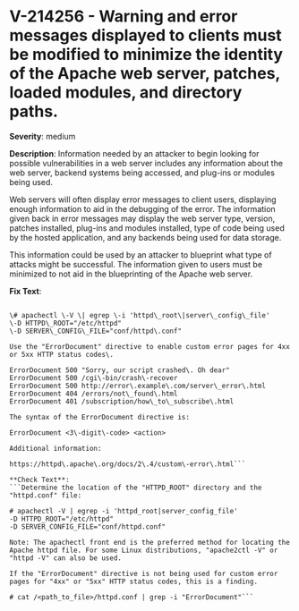 # V-214256 - Warning and error messages displayed to clients must be modified to minimize the identity of the Apache web server, patches, loaded modules, and directory paths.

**Severity**: medium

**Description**:
Information needed by an attacker to begin looking for possible vulnerabilities in a web server includes any information about the web server, backend systems being accessed, and plug-ins or modules being used.

Web servers will often display error messages to client users, displaying enough information to aid in the debugging of the error. The information given back in error messages may display the web server type, version, patches installed, plug-ins and modules installed, type of code being used by the hosted application, and any backends being used for data storage.

This information could be used by an attacker to blueprint what type of attacks might be successful. The information given to users must be minimized to not aid in the blueprinting of the Apache web server.

**Fix Text**:
```Determine the location of the "HTTPD\_ROOT" directory and the "httpd\.conf" file:

\# apachectl \-V \| egrep \-i 'httpd\_root\|server\_config\_file'
\-D HTTPD\_ROOT="/etc/httpd"
\-D SERVER\_CONFIG\_FILE="conf/httpd\.conf"

Use the "ErrorDocument" directive to enable custom error pages for 4xx or 5xx HTTP status codes\.

ErrorDocument 500 "Sorry, our script crashed\. Oh dear"
ErrorDocument 500 /cgi\-bin/crash\-recover
ErrorDocument 500 http://error\.example\.com/server\_error\.html
ErrorDocument 404 /errors/not\_found\.html
ErrorDocument 401 /subscription/how\_to\_subscribe\.html

The syntax of the ErrorDocument directive is:

ErrorDocument <3\-digit\-code> <action>

Additional information: 

https://httpd\.apache\.org/docs/2\.4/custom\-error\.html```

**Check Text**:
```Determine the location of the "HTTPD_ROOT" directory and the "httpd.conf" file:

# apachectl -V | egrep -i 'httpd_root|server_config_file'
-D HTTPD_ROOT="/etc/httpd"
-D SERVER_CONFIG_FILE="conf/httpd.conf"

Note: The apachectl front end is the preferred method for locating the Apache httpd file. For some Linux distributions, "apache2ctl -V" or  "httpd -V" can also be used. 

If the "ErrorDocument" directive is not being used for custom error pages for "4xx" or "5xx" HTTP status codes, this is a finding.

# cat /<path_to_file>/httpd.conf | grep -i "ErrorDocument"```
